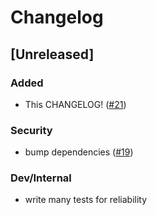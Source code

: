 # Changelog

## [Unreleased]
### Added
- This CHANGELOG! ([#21](https://github.com/Tatamo/atcoder-cli/pull/21))
### Security
- bump dependencies ([#19](https://github.com/Tatamo/atcoder-cli/pull/19))
### Dev/Internal
- write many tests for reliability

